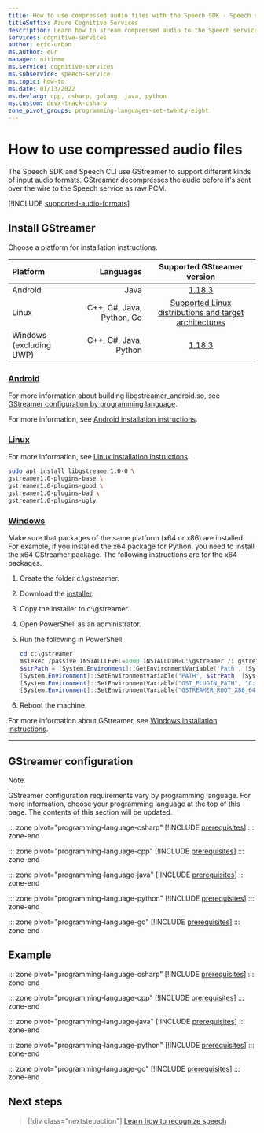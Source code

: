 ```yaml
---
title: How to use compressed audio files with the Speech SDK - Speech service
titleSuffix: Azure Cognitive Services
description: Learn how to stream compressed audio to the Speech service with the Speech SDK. 
services: cognitive-services
author: eric-urban
ms.author: eur
manager: nitinme
ms.service: cognitive-services
ms.subservice: speech-service
ms.topic: how-to
ms.date: 01/13/2022
ms.devlang: cpp, csharp, golang, java, python
ms.custom: devx-track-csharp
zone_pivot_groups: programming-languages-set-twenty-eight
---
```


# How to use compressed audio files

The Speech SDK and Speech CLI use GStreamer to support different kinds of input audio formats. GStreamer decompresses the audio before it's sent over the wire to the Speech service as raw PCM.

[!INCLUDE [supported-audio-formats](includes/supported-audio-formats.md)]

## Install GStreamer

Choose a platform for installation instructions.

Platform | Languages | Supported GStreamer version
| :--- | ---: | :---:
Android  | Java | [1.18.3](https://gstreamer.freedesktop.org/data/pkg/android/1.18.3/)
Linux  | C++, C#, Java, Python, Go | [Supported Linux distributions and target architectures](~/articles/cognitive-services/speech-service/speech-sdk.md)
Windows (excluding UWP) | C++, C#, Java, Python | [1.18.3](https://gstreamer.freedesktop.org/data/pkg/windows/1.18.3/msvc/gstreamer-1.0-msvc-x86_64-1.18.3.msi)

### [Android](#tab/android)

For more information about building libgstreamer_android.so, see [GStreamer configuration by programming language](#gstreamer-configuration).

For more information, see [Android installation instructions](https://gstreamer.freedesktop.org/documentation/installing/for-android-development.html?gi-language=c).

### [Linux](#tab/linux)

For more information, see [Linux installation instructions](https://gstreamer.freedesktop.org/documentation/installing/on-linux.html?gi-language=c).  

```sh
sudo apt install libgstreamer1.0-0 \
gstreamer1.0-plugins-base \
gstreamer1.0-plugins-good \
gstreamer1.0-plugins-bad \
gstreamer1.0-plugins-ugly
```
### [Windows](#tab/windows)

Make sure that packages of the same platform (x64 or x86) are installed. For example, if you installed the x64 package for Python, you need to install the x64 GStreamer package. The following instructions are for the x64 packages.

1. Create the folder c:\gstreamer.
1. Download the [installer](https://gstreamer.freedesktop.org/data/pkg/windows/1.18.3/msvc/gstreamer-1.0-msvc-x86_64-1.18.3.msi).
1. Copy the installer to c:\gstreamer.
1. Open PowerShell as an administrator.
1. Run the following in PowerShell:

    ```powershell
    cd c:\gstreamer
    msiexec /passive INSTALLLEVEL=1000 INSTALLDIR=C:\gstreamer /i gstreamer-1.0-msvc-x86_64-1.18.3.msi
    $strPath = [System.Environment]::GetEnvironmentVariable('Path', [System.EnvironmentVariableTarget]::Machine) + "C:\gstreamer\1.0\msvc_x86_64\bin"
    [System.Environment]::SetEnvironmentVariable("PATH", $strPath, [System.EnvironmentVariableTarget]::Machine)
    [System.Environment]::SetEnvironmentVariable("GST_PLUGIN_PATH", "C:\gstreamer\1.0\msvc_x86_64\lib\gstreamer-1.0", [System.EnvironmentVariableTarget]::Machine)
    [System.Environment]::SetEnvironmentVariable("GSTREAMER_ROOT_X86_64", "C:\gstreamer\1.0\msvc_x86_64", [System.EnvironmentVariableTarget]::Machine)

    ```

1. Reboot the machine.

For more information about GStreamer, see [Windows installation instructions](https://gstreamer.freedesktop.org/documentation/installing/on-windows.html?gi-language=c).

***

## GStreamer configuration

> [!NOTE]
> GStreamer configuration requirements vary by programming language. For more information, choose your programming language at the top of this page. The contents of this section will be updated.

::: zone pivot="programming-language-csharp"
[!INCLUDE [prerequisites](includes/how-to/compressed-audio-input/csharp/prerequisites.md)]
::: zone-end

::: zone pivot="programming-language-cpp"
[!INCLUDE [prerequisites](includes/how-to/compressed-audio-input/cpp/prerequisites.md)]
::: zone-end

::: zone pivot="programming-language-java"
[!INCLUDE [prerequisites](includes/how-to/compressed-audio-input/java/prerequisites.md)]
::: zone-end

::: zone pivot="programming-language-python"
[!INCLUDE [prerequisites](includes/how-to/compressed-audio-input/python/prerequisites.md)]
::: zone-end

::: zone pivot="programming-language-go"
[!INCLUDE [prerequisites](includes/how-to/compressed-audio-input/go/prerequisites.md)]
::: zone-end

## Example

::: zone pivot="programming-language-csharp"
[!INCLUDE [prerequisites](includes/how-to/compressed-audio-input/csharp/examples.md)]
::: zone-end

::: zone pivot="programming-language-cpp"
[!INCLUDE [prerequisites](includes/how-to/compressed-audio-input/cpp/examples.md)]
::: zone-end

::: zone pivot="programming-language-java"
[!INCLUDE [prerequisites](includes/how-to/compressed-audio-input/java/examples.md)]
::: zone-end

::: zone pivot="programming-language-python"
[!INCLUDE [prerequisites](includes/how-to/compressed-audio-input/python/examples.md)]
::: zone-end

::: zone pivot="programming-language-go"
[!INCLUDE [prerequisites](includes/how-to/compressed-audio-input/go/examples.md)]
::: zone-end

## Next steps

> [!div class="nextstepaction"]
> [Learn how to recognize speech](./get-started-speech-to-text.md)
